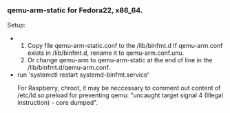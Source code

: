 <h3>qemu-arm-static for Fedora22, x86_64.</h3>
Setup:
<ul>
<li>
<ol><li>Copy file qemu-arm-static.conf to the /lib/binfmt.d
If qemu-arm.conf exists in /lib/binfmt.d, rename it to qemu-arm.conf.unu.</li>
<li>Or change qemu-arm to qemu-arm-static at the end of line in the /lib/binfmt.d/qemu-arm.conf.</li>
</ol>
</li>
<li>run 'systemctl restart systemd-binfmt.service'</li>
<p>For Raspberry, chroot, it may be neccessary to comment out content of
/etc/ld.so.preload for preventing qemu: "uncaught target signal 4 (Illegal instruction) - core dumped".</p>
